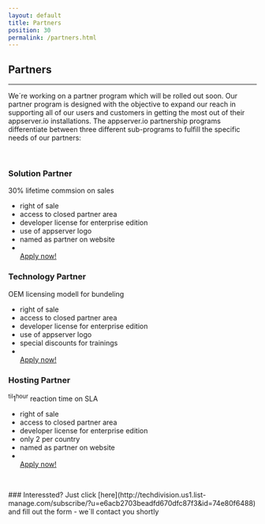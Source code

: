 ```yaml
---
layout: default
title: Partners
position: 30
permalink: /partners.html
---
```


## <i class="fa fa-users"></i> Partners
***

We´re working on a partner program which will be rolled out soon. Our partner program is designed with the
objective to expand our reach in supporting all of our users and customers in getting the most out of their
appserver.io installations. The appserver.io partnership programs differentiate between three different sub-programs
to fulfill the specific needs of our partners:

<p><br/></p>

<div class="row">
    <div class="col-md-4">
        <div class="panel panel-primary text-center">
            <div class="panel-heading">
                <h3 class="panel-title">Solution Partner</h3>
            </div>
            <div class="panel-body">
                <span class="price">30%</span>
                <span class="period">lifetime commsion on sales</span>
            </div>
            <ul class="list-group list-unstyled">
                <li>right of sale</li>
                <li>access to closed partner area</li>
                <li>developer license for enterprise edition</li>
                <li>use of appserver logo</li>
                <li>named as partner on website</li>
                <li><br/><a href="http://techdivision.us1.list-manage.com/subscribe/?u=e6acb2703beadfd670dfc87f3&id=74e80f6488" class="btn btn-info">Apply now!</a>
                </li>
            </ul>
        </div>
    </div>
    <div class="col-md-4">
        <div class="panel panel-primary text-center">
            <div class="panel-heading">
                <h3 class="panel-title">Technology Partner</h3>
            </div>
            <div class="panel-body">
                <span class="price">OEM</span>
                <span class="period">licensing modell for bundeling</span>
            </div>
            <ul class="list-group list-unstyled">
                <li>right of sale</li>
                <li>access to closed partner area</li>
                <li>developer license for enterprise edition</li>
                <li>use of appserver logo</li>
                <li>special discounts for trainings</li>
                <li><br/><a href="http://techdivision.us1.list-manage.com/subscribe/?u=e6acb2703beadfd670dfc87f3&id=74e80f6488" class="btn btn-info">Apply now!</a>
                </li>
            </ul>
        </div>
    </div>
    <div class="col-md-4">
        <div class="panel panel-primary text-center">
            <div class="panel-heading">
                <h3 class="panel-title">Hosting Partner</h3>
            </div>
            <div class="panel-body">
                <span class="price"><sup>til</sup>1<sup>hour</sup></span>
                <span class="period">reaction time on SLA</span>
            </div>
            <ul class="list-group list-unstyled">
                <li>right of sale</li>
                <li>access to closed partner area</li>
                <li>developer license for enterprise edition</li>
                <li>only 2 per country</li>
                <li>named as partner on website</li>
                <li><br/><a href="http://techdivision.us1.list-manage.com/subscribe/?u=e6acb2703beadfd670dfc87f3&id=74e80f6488" class="btn btn-info">Apply now!</a>
                </li>
            </ul>
        </div>
    </div>
</div>
 

<p><br/></p>
### <i class="icon-ci fa fa-info-circle"></i> Interessted? Just click [here](http://techdivision.us1.list-manage.com/subscribe/?u=e6acb2703beadfd670dfc87f3&id=74e80f6488) and fill out the form - we´ll contact you shortly


